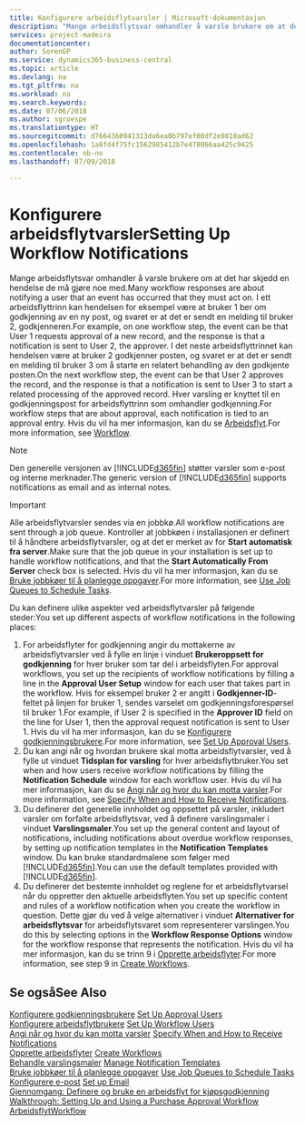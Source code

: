 ```yaml
---
title: Konfigurere arbeidsflytvarsler | Microsoft-dokumentasjon
description: "Mange arbeidsflytsvar omhandler å varsle brukere om at det har skjedd en hendelse de må gjøre noe med. I ett arbeidsflyttrinn kan hendelsen for eksempel være at bruker 1 ber om godkjenning av en ny post, og svaret er at det er sendt en melding til bruker 2, godkjenneren. I det neste arbeidsflyttrinnet kan hendelsen være at bruker 2 godkjenner posten, og svaret er at det er sendt en melding til bruker 3 om å starte en relatert behandling av den godkjente posten. Hver varsling er knyttet til en godkjenningspost for arbeidsflyttrinn som omhandler godkjenning."
services: project-madeira
documentationcenter: 
author: SorenGP
ms.service: dynamics365-business-central
ms.topic: article
ms.devlang: na
ms.tgt_pltfrm: na
ms.workload: na
ms.search.keywords: 
ms.date: 07/06/2018
ms.author: sgroespe
ms.translationtype: HT
ms.sourcegitcommit: d7664360941313da6ea0b797ef00df2e9810ad62
ms.openlocfilehash: 1a8fd4f75fc1562985412b7e478066aa425c9425
ms.contentlocale: nb-no
ms.lasthandoff: 07/09/2018

---
```

# <a name="setting-up-workflow-notifications"></a><span data-ttu-id="e1f44-106">Konfigurere arbeidsflytvarsler</span><span class="sxs-lookup"><span data-stu-id="e1f44-106">Setting Up Workflow Notifications</span></span>
<span data-ttu-id="e1f44-107">Mange arbeidsflytsvar omhandler å varsle brukere om at det har skjedd en hendelse de må gjøre noe med.</span><span class="sxs-lookup"><span data-stu-id="e1f44-107">Many workflow responses are about notifying a user that an event has occurred that they must act on.</span></span> <span data-ttu-id="e1f44-108">I ett arbeidsflyttrinn kan hendelsen for eksempel være at bruker 1 ber om godkjenning av en ny post, og svaret er at det er sendt en melding til bruker 2, godkjenneren.</span><span class="sxs-lookup"><span data-stu-id="e1f44-108">For example, on one workflow step, the event can be that User 1 requests approval of a new record, and the response is that a notification is sent to User 2, the approver.</span></span> <span data-ttu-id="e1f44-109">I det neste arbeidsflyttrinnet kan hendelsen være at bruker 2 godkjenner posten, og svaret er at det er sendt en melding til bruker 3 om å starte en relatert behandling av den godkjente posten.</span><span class="sxs-lookup"><span data-stu-id="e1f44-109">On the next workflow step, the event can be that User 2 approves the record, and the response is that a notification is sent to User 3 to start a related processing of the approved record.</span></span> <span data-ttu-id="e1f44-110">Hver varsling er knyttet til en godkjenningspost for arbeidsflyttrinn som omhandler godkjenning.</span><span class="sxs-lookup"><span data-stu-id="e1f44-110">For workflow steps that are about approval, each notification is tied to an approval entry.</span></span> <span data-ttu-id="e1f44-111">Hvis du vil ha mer informasjon, kan du se [Arbeidsflyt](across-workflow.md).</span><span class="sxs-lookup"><span data-stu-id="e1f44-111">For more information, see [Workflow](across-workflow.md).</span></span>  

> [!NOTE]  
>  <span data-ttu-id="e1f44-112">Den generelle versjonen av [!INCLUDE[d365fin](includes/d365fin_md.md)] støtter varsler som e-post og interne merknader.</span><span class="sxs-lookup"><span data-stu-id="e1f44-112">The generic version of [!INCLUDE[d365fin](includes/d365fin_md.md)] supports notifications as email and as internal notes.</span></span>  

> [!IMPORTANT]  
>  <span data-ttu-id="e1f44-113">Alle arbeidsflytvarsler sendes via en jobbkø.</span><span class="sxs-lookup"><span data-stu-id="e1f44-113">All workflow notifications are sent through a job queue.</span></span> <span data-ttu-id="e1f44-114">Kontroller at jobbkøen i installasjonen er definert til å håndtere arbeidsflytvarsler, og at det er merket av for **Start automatisk fra server**.</span><span class="sxs-lookup"><span data-stu-id="e1f44-114">Make sure that the job queue in your installation is set up to handle workflow notifications, and that the **Start Automatically From Server** check box is selected.</span></span> <span data-ttu-id="e1f44-115">Hvis du vil ha mer informasjon, kan du se [Bruke jobbkøer til å planlegge oppgaver](admin-job-queues-schedule-tasks.md).</span><span class="sxs-lookup"><span data-stu-id="e1f44-115">For more information, see [Use Job Queues to Schedule Tasks](admin-job-queues-schedule-tasks.md).</span></span>

<span data-ttu-id="e1f44-116">Du kan definere ulike aspekter ved arbeidsflytvarsler på følgende steder:</span><span class="sxs-lookup"><span data-stu-id="e1f44-116">You set up different aspects of workflow notifications in the following places:</span></span>  

1.  <span data-ttu-id="e1f44-117">For arbeidsflyter for godkjenning angir du mottakerne av arbeidsflytvarsler ved å fylle en linje i vinduet **Brukeroppsett for godkjenning** for hver bruker som tar del i arbeidsflyten.</span><span class="sxs-lookup"><span data-stu-id="e1f44-117">For approval workflows, you set up the recipients of workflow notifications by filling a line in the **Approval User Setup** window for each user that takes part in the workflow.</span></span> <span data-ttu-id="e1f44-118">Hvis for eksempel bruker 2 er angitt i **Godkjenner-ID**-feltet på linjen for bruker 1, sendes varselet om godkjenningsforespørsel til bruker 1.</span><span class="sxs-lookup"><span data-stu-id="e1f44-118">For example, if User 2 is specified in the **Approver ID** field on the line for User 1, then the approval request notification is sent to User 1.</span></span> <span data-ttu-id="e1f44-119">Hvis du vil ha mer informasjon, kan du se [Konfigurere godkjenningsbrukere](across-how-to-set-up-approval-users.md).</span><span class="sxs-lookup"><span data-stu-id="e1f44-119">For more information, see [Set Up Approval Users](across-how-to-set-up-approval-users.md).</span></span>  
2.  <span data-ttu-id="e1f44-120">Du kan angi når og hvordan brukere skal motta arbeidsflytvarsler, ved å fylle ut vinduet **Tidsplan for varsling** for hver arbeidsflytbruker.</span><span class="sxs-lookup"><span data-stu-id="e1f44-120">You set when and how users receive workflow notifications by filling the **Notification Schedule** window for each workflow user.</span></span> <span data-ttu-id="e1f44-121">Hvis du vil ha mer informasjon, kan du se [Angi når og hvor du kan motta varsler](across-how-to-specify-when-and-how-to-receive-notifications.md).</span><span class="sxs-lookup"><span data-stu-id="e1f44-121">For more information, see [Specify When and How to Receive Notifications](across-how-to-specify-when-and-how-to-receive-notifications.md).</span></span>  
3.  <span data-ttu-id="e1f44-122">Du definerer det generelle innholdet og oppsettet på varsler, inkludert varsler om forfalte arbeidsflytsvar, ved å definere varslingsmaler i vinduet **Varslingsmaler**.</span><span class="sxs-lookup"><span data-stu-id="e1f44-122">You set up the general content and layout of notifications, including notifications about overdue workflow responses, by setting up notification templates in the **Notification Templates** window.</span></span> <span data-ttu-id="e1f44-123">Du kan bruke standardmalene som følger med [!INCLUDE[d365fin](includes/d365fin_md.md)].</span><span class="sxs-lookup"><span data-stu-id="e1f44-123">You can use the default templates provided with [!INCLUDE[d365fin](includes/d365fin_md.md)].</span></span>  
4.  <span data-ttu-id="e1f44-124">Du definerer det bestemte innholdet og reglene for et arbeidsflytvarsel når du oppretter den aktuelle arbeidsflyten.</span><span class="sxs-lookup"><span data-stu-id="e1f44-124">You set up specific content and rules of a workflow notification when you create the workflow in question.</span></span> <span data-ttu-id="e1f44-125">Dette gjør du ved å velge alternativer i vinduet **Alternativer for arbeidsflytsvar** for arbeidsflytsvaret som representerer varslingen.</span><span class="sxs-lookup"><span data-stu-id="e1f44-125">You do this by selecting options in the **Workflow Response Options** window for the workflow response that represents the notification.</span></span> <span data-ttu-id="e1f44-126">Hvis du vil ha mer informasjon, kan du se trinn 9 i [Opprette arbeidsflyter](across-how-to-create-workflows.md).</span><span class="sxs-lookup"><span data-stu-id="e1f44-126">For more information, see step 9 in [Create Workflows](across-how-to-create-workflows.md).</span></span>  

## <a name="see-also"></a><span data-ttu-id="e1f44-127">Se også</span><span class="sxs-lookup"><span data-stu-id="e1f44-127">See Also</span></span>  
 <span data-ttu-id="e1f44-128">[Konfigurere godkjenningsbrukere](across-how-to-set-up-approval-users.md) </span><span class="sxs-lookup"><span data-stu-id="e1f44-128">[Set Up Approval Users](across-how-to-set-up-approval-users.md) </span></span>  
 <span data-ttu-id="e1f44-129">[Konfigurere arbeidsflytbrukere](across-how-to-set-up-workflow-users.md) </span><span class="sxs-lookup"><span data-stu-id="e1f44-129">[Set Up Workflow Users](across-how-to-set-up-workflow-users.md) </span></span>  
 <span data-ttu-id="e1f44-130">[Angi når og hvor du kan motta varsler](across-how-to-specify-when-and-how-to-receive-notifications.md) </span><span class="sxs-lookup"><span data-stu-id="e1f44-130">[Specify When and How to Receive Notifications](across-how-to-specify-when-and-how-to-receive-notifications.md) </span></span>  
 <span data-ttu-id="e1f44-131">[Opprette arbeidsflyter](across-how-to-create-workflows.md) </span><span class="sxs-lookup"><span data-stu-id="e1f44-131">[Create Workflows](across-how-to-create-workflows.md) </span></span>  
 <span data-ttu-id="e1f44-132">[Behandle varslingsmaler](across-how-to-manage-notification-templates.md) </span><span class="sxs-lookup"><span data-stu-id="e1f44-132">[Manage Notification Templates](across-how-to-manage-notification-templates.md) </span></span>  
 <span data-ttu-id="e1f44-133">[Bruke jobbkøer til å planlegge oppgaver](admin-job-queues-schedule-tasks.md) </span><span class="sxs-lookup"><span data-stu-id="e1f44-133">[Use Job Queues to Schedule Tasks](admin-job-queues-schedule-tasks.md) </span></span>  
 <span data-ttu-id="e1f44-134">[Konfigurere e-post](admin-how-setup-email.md) </span><span class="sxs-lookup"><span data-stu-id="e1f44-134">[Set up Email](admin-how-setup-email.md) </span></span>  
 <span data-ttu-id="e1f44-135">[Gjennomgang: Definere og bruke en arbeidsflyt for kjøpsgodkjenning](walkthrough-setting-up-and-using-a-purchase-approval-workflow.md) </span><span class="sxs-lookup"><span data-stu-id="e1f44-135">[Walkthrough: Setting Up and Using a Purchase Approval Workflow](walkthrough-setting-up-and-using-a-purchase-approval-workflow.md) </span></span>  
 [<span data-ttu-id="e1f44-136">Arbeidsflyt</span><span class="sxs-lookup"><span data-stu-id="e1f44-136">Workflow</span></span>](across-workflow.md)   

